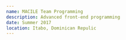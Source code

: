 ```yaml
---
name: MACILE Team Programming
description: Advanced front-end programming
date: Summer 2017
location: Itabo, Dominican Repulic
---
```

